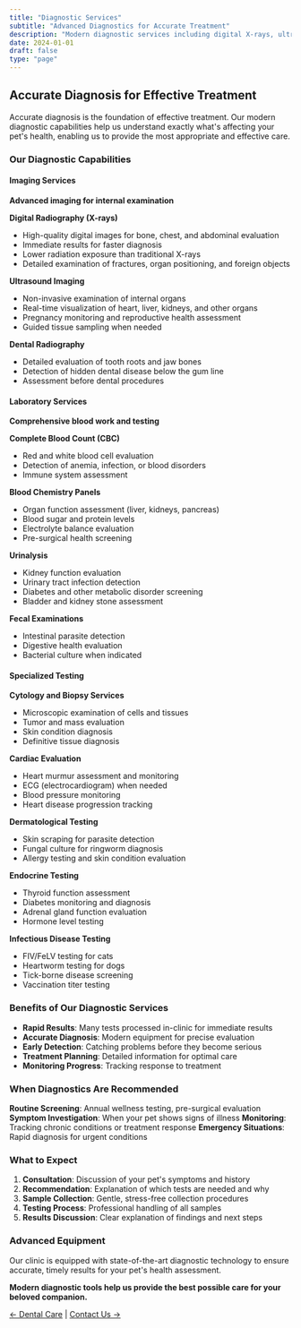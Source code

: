 ```yaml
---
title: "Diagnostic Services"
subtitle: "Advanced Diagnostics for Accurate Treatment"
description: "Modern diagnostic services including digital X-rays, ultrasound, laboratory testing, and specialized examinations for accurate pet diagnosis at Pet Heart Animal Clinic."
date: 2024-01-01
draft: false
type: "page"
---
```


## Accurate Diagnosis for Effective Treatment

Accurate diagnosis is the foundation of effective treatment. Our modern diagnostic capabilities help us understand exactly what's affecting your pet's health, enabling us to provide the most appropriate and effective care.

### Our Diagnostic Capabilities

#### Imaging Services
**Advanced imaging for internal examination**

**Digital Radiography (X-rays)**
- High-quality digital images for bone, chest, and abdominal evaluation
- Immediate results for faster diagnosis
- Lower radiation exposure than traditional X-rays
- Detailed examination of fractures, organ positioning, and foreign objects

**Ultrasound Imaging**
- Non-invasive examination of internal organs
- Real-time visualization of heart, liver, kidneys, and other organs
- Pregnancy monitoring and reproductive health assessment
- Guided tissue sampling when needed

**Dental Radiography**
- Detailed evaluation of tooth roots and jaw bones
- Detection of hidden dental disease below the gum line
- Assessment before dental procedures

#### Laboratory Services
**Comprehensive blood work and testing**

**Complete Blood Count (CBC)**
- Red and white blood cell evaluation
- Detection of anemia, infection, or blood disorders
- Immune system assessment

**Blood Chemistry Panels**
- Organ function assessment (liver, kidneys, pancreas)
- Blood sugar and protein levels
- Electrolyte balance evaluation
- Pre-surgical health screening

**Urinalysis**
- Kidney function evaluation
- Urinary tract infection detection
- Diabetes and other metabolic disorder screening
- Bladder and kidney stone assessment

**Fecal Examinations**
- Intestinal parasite detection
- Digestive health evaluation
- Bacterial culture when indicated

#### Specialized Testing

**Cytology and Biopsy Services**
- Microscopic examination of cells and tissues
- Tumor and mass evaluation
- Skin condition diagnosis
- Definitive tissue diagnosis

**Cardiac Evaluation**
- Heart murmur assessment and monitoring
- ECG (electrocardiogram) when needed
- Blood pressure monitoring
- Heart disease progression tracking

**Dermatological Testing**
- Skin scraping for parasite detection
- Fungal culture for ringworm diagnosis
- Allergy testing and skin condition evaluation

**Endocrine Testing**
- Thyroid function assessment
- Diabetes monitoring and diagnosis
- Adrenal gland function evaluation
- Hormone level testing

**Infectious Disease Testing**
- FIV/FeLV testing for cats
- Heartworm testing for dogs
- Tick-borne disease screening
- Vaccination titer testing

### Benefits of Our Diagnostic Services

- **Rapid Results**: Many tests processed in-clinic for immediate results
- **Accurate Diagnosis**: Modern equipment for precise evaluation
- **Early Detection**: Catching problems before they become serious
- **Treatment Planning**: Detailed information for optimal care
- **Monitoring Progress**: Tracking response to treatment

### When Diagnostics Are Recommended

**Routine Screening**: Annual wellness testing, pre-surgical evaluation
**Symptom Investigation**: When your pet shows signs of illness
**Monitoring**: Tracking chronic conditions or treatment response
**Emergency Situations**: Rapid diagnosis for urgent conditions

### What to Expect

1. **Consultation**: Discussion of your pet's symptoms and history
2. **Recommendation**: Explanation of which tests are needed and why
3. **Sample Collection**: Gentle, stress-free collection procedures
4. **Testing Process**: Professional handling of all samples
5. **Results Discussion**: Clear explanation of findings and next steps

### Advanced Equipment

Our clinic is equipped with state-of-the-art diagnostic technology to ensure accurate, timely results for your pet's health assessment.

**Modern diagnostic tools help us provide the best possible care for your beloved companion.**

[← Dental Care](/services/dental-care/) | [Contact Us →](/contact/)